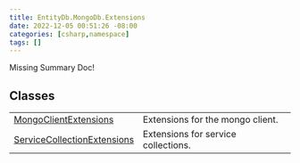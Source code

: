 ```yaml
---
title: EntityDb.MongoDb.Extensions
date: 2022-12-05 00:51:26 -08:00
categories: [csharp,namespace]
tags: []
---
```


Missing Summary Doc!
## Classes
<table><tr><td><a href='/posts/csharp.member.entitydb.mongodb.extensions.mongoclientextensions/'>MongoClientExtensions</a></td><td>
Extensions for the mongo client.
</td></tr><tr><td><a href='/posts/csharp.member.entitydb.mongodb.extensions.servicecollectionextensions/'>ServiceCollectionExtensions</a></td><td>
Extensions for service collections.
</td></tr></table>
